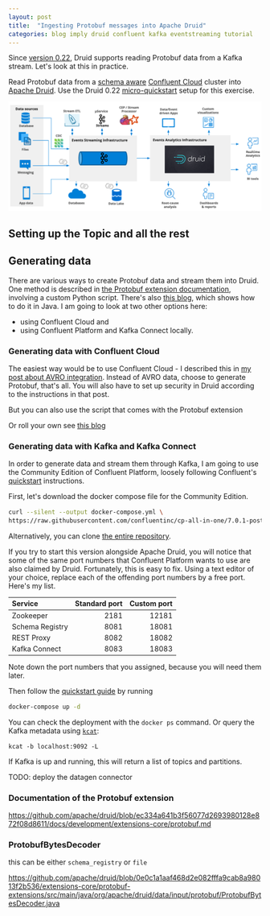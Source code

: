 ```yaml
---
layout: post
title:  "Ingesting Protobuf messages into Apache Druid"
categories: blog imply druid confluent kafka eventstreaming tutorial
---
```


Since [version 0.22](https://github.com/apache/druid/releases/tag/druid-0.22.0), Druid supports reading Protobuf data from a Kafka stream. Let's look at this in practice.

Read Protobuf data from a [schema aware](https://docs.confluent.io/cloud/current/sr/schemas-manage.html) [Confluent Cloud](https://confluent.cloud) cluster into [Apache Druid](https://druid.apache.org/). Use the Druid 0.22 [micro-quickstart](https://druid.apache.org/docs/latest/tutorials/index.html) setup for this exercise.

![Streaming analytics architecture](/assets/2021-10-19-0-architecture.png)

## Setting up the Topic and all the rest

## Generating data

There are various ways to create Protobuf data and stream them into Druid. One method is described in [the Protobuf extension documentation](https://druid.apache.org/docs/0.22.1/development/extensions-core/protobuf.html), involving a custom Python script. There's also [this blog](https://dzone.com/articles/how-to-use-protobuf-with-apache-kafka-and-schema-r), which shows how to do it in Java. I am going to look at two other options here:
- using Confluent Cloud and
- using Confluent Platform and Kafka Connect locally.

### Generating data with Confluent Cloud

The easiest way would be to use Confluent Cloud - I described this in [my post about AVRO integration](/2021/10/19/reading-avro-streams-from-confluent-cloud-into-druid/). Instead of AVRO data, choose to generate Protobuf, that's all. You will also have to set up security in Druid according to the instructions in that post.

But you can also use the script that comes with the Protobuf extension

Or roll your own see [this blog](https://dzone.com/articles/how-to-use-protobuf-with-apache-kafka-and-schema-r)

### Generating data with Kafka and Kafka Connect

In order to generate data and stream them through Kafka, I am going to use the Community Edition of Confluent Platform, loosely following Confluent's [quickstart](https://docs.confluent.io/platform/current/quickstart/ce-docker-quickstart.html) instructions.

First, let's download the docker compose file for the Community Edition.

```bash
curl --silent --output docker-compose.yml \ 
https://raw.githubusercontent.com/confluentinc/cp-all-in-one/7.0.1-post/cp-all-in-one-community/docker-compose.yml
```

Alternatively, you can clone [the entire repository](https://github.com/confluentinc/cp-all-in-one).

If you try to start this version alongside Apache Druid, you will notice that some of the same port numbers that Confluent Platform wants to use are also claimed by Druid. Fortunately, this is easy to fix. Using a text editor of your choice, replace each of the offending port numbers by a free port. Here's my list.

|Service |Standard port |Custom port |
|:---|---:|---:|
|Zookeeper | 2181| 12181|
|Schema Registry | 8081| 18081|
|REST Proxy | 8082| 18082|
|Kafka Connect | 8083| 18083|

Note down the port numbers that you assigned, because you will need them later.

Then follow the [quickstart guide](https://docs.confluent.io/platform/current/quickstart/ce-docker-quickstart.html#step-1-download-and-start-cp) by running

```bash
docker-compose up -d
```

You can check the deployment with the `docker ps` command. Or query the Kafka metadata using [`kcat`](https://docs.confluent.io/platform/current/app-development/kafkacat-usage.html):
```
kcat -b localhost:9092 -L
```
If Kafka is up and running, this will return a list of topics and partitions.

TODO: deploy the datagen connector


### Documentation of the Protobuf extension

https://github.com/apache/druid/blob/ec334a641b3f56077d2693980128e872f08d8611/docs/development/extensions-core/protobuf.md

### ProtobufBytesDecoder

this can be either `schema_registry` or `file`

https://github.com/apache/druid/blob/0e0c1a1aaf468d2e082fffa9cab8a98013f2b536/extensions-core/protobuf-extensions/src/main/java/org/apache/druid/data/input/protobuf/ProtobufBytesDecoder.java
